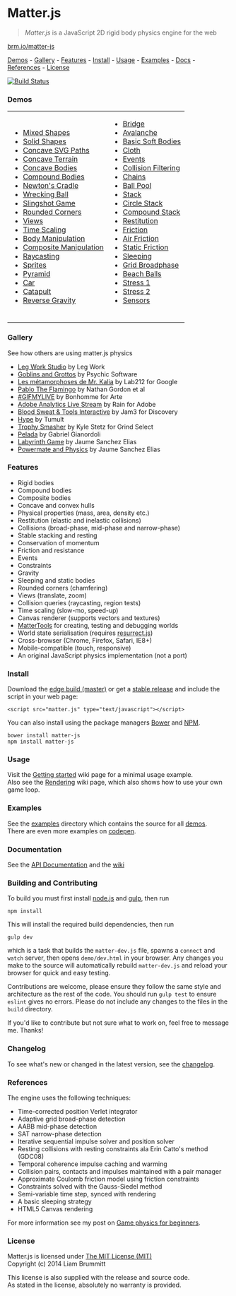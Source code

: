# Matter.js

> *Matter.js* is a JavaScript 2D rigid body physics engine for the web

[brm.io/matter-js](http://brm.io/matter-js)

[Demos](#demos) - [Gallery](#gallery) - [Features](#features) - [Install](#install) - [Usage](#usage) - [Examples](#examples) -  [Docs](#documentation) - [References](#references) - [License](#license)

[![Build Status](https://travis-ci.org/liabru/matter-js.png?branch=master)](https://travis-ci.org/liabru/matter-js)

### Demos

<table>
  <tr>
    <td>
      <ul>
        <li><a href="http://brm.io/matter-js/demo#mixed">Mixed Shapes</a></li>
        <li><a href="http://brm.io/matter-js/demo#mixedSolid">Solid Shapes</a></li>
        <li><a href="http://brm.io/matter-js/demo#svg">Concave SVG Paths</a></li>
        <li><a href="http://brm.io/matter-js/demo#terrain">Concave Terrain</a></li>
        <li><a href="http://brm.io/matter-js/demo#concave">Concave Bodies</a></li>
        <li><a href="http://brm.io/matter-js/demo#compound">Compound Bodies</a></li>
        <li><a href="http://brm.io/matter-js/demo#newtonsCradle">Newton's Cradle</a></li>
        <li><a href="http://brm.io/matter-js/demo#wreckingBall">Wrecking Ball</a></li>
        <li><a href="http://brm.io/matter-js/demo#slingshot">Slingshot Game</a></li>
        <li><a href="http://brm.io/matter-js/demo#rounded">Rounded Corners</a></li>
        <li><a href="http://brm.io/matter-js/demo#views">Views</a></li>
        <li><a href="http://brm.io/matter-js/demo#timescale">Time Scaling</a></li>
        <li><a href="http://brm.io/matter-js/demo#manipulation">Body Manipulation</a></li>
        <li><a href="http://brm.io/matter-js/demo#compositeManipulation">Composite Manipulation</a></li>
        <li><a href="http://brm.io/matter-js/demo#raycasting">Raycasting</a></li>
        <li><a href="http://brm.io/matter-js/demo#sprites">Sprites</a></li>
        <li><a href="http://brm.io/matter-js/demo#pyramid">Pyramid</a></li>
        <li><a href="http://brm.io/matter-js/demo#car">Car</a></li>
        <li><a href="http://brm.io/matter-js/demo#catapult">Catapult</a></li>
        <li><a href="http://brm.io/matter-js/demo#gravity">Reverse Gravity</a></li>
      </ul>
    </td>
    <td>
      <ul>
        <li><a href="http://brm.io/matter-js/demo#bridge">Bridge</a></li>
        <li><a href="http://brm.io/matter-js/demo#avalanche">Avalanche</a></li>
        <li><a href="http://brm.io/matter-js/demo#softBody">Basic Soft Bodies</a></li>
        <li><a href="http://brm.io/matter-js/demo#cloth">Cloth</a></li>
        <li><a href="http://brm.io/matter-js/demo#events">Events</a></li>
        <li><a href="http://brm.io/matter-js/demo#collisionFiltering">Collision Filtering</a></li>
        <li><a href="http://brm.io/matter-js/demo#chains">Chains</a></li>
        <li><a href="http://brm.io/matter-js/demo#ballPool">Ball Pool</a></li>
        <li><a href="http://brm.io/matter-js/demo#stack">Stack</a></li>
        <li><a href="http://brm.io/matter-js/demo#circleStack">Circle Stack</a></li>
        <li><a href="http://brm.io/matter-js/demo#compoundStack">Compound Stack</a></li>
        <li><a href="http://brm.io/matter-js/demo#restitution">Restitution</a></li>
        <li><a href="http://brm.io/matter-js/demo#friction">Friction</a></li>
        <li><a href="http://brm.io/matter-js/demo#airFriction">Air Friction</a></li>
        <li><a href="http://brm.io/matter-js/demo#staticFriction">Static Friction</a></li>
        <li><a href="http://brm.io/matter-js/demo#sleeping">Sleeping</a></li>
        <li><a href="http://brm.io/matter-js/demo#broadphase">Grid Broadphase</a></li>
        <li><a href="http://brm.io/matter-js/demo#beachBalls">Beach Balls</a></li>
        <li><a href="http://brm.io/matter-js/demo#stress">Stress 1</a></li>
        <li><a href="http://brm.io/matter-js/demo#stress2">Stress 2</a></li>
        <li><a href="http://brm.io/matter-js/demo#sensors">Sensors</a></li>
      </ul>
      <br>
    </td>
  </tr>
</table>

### Gallery

See how others are using matter.js physics

- [Leg Work Studio](http://www.legworkstudio.com/home/recognition) by Leg Work
- [Goblins and Grottos](http://store.steampowered.com/app/389190) by Psychic Software
- [Les métamorphoses de Mr. Kalia](http://www.lab212.org/projects/les-metamorphoses-de-mr-kalia) by Lab212 for Google
- [Pablo The Flamingo](http://pablotheflamingo.com/) by Nathan Gordon et al
- [#GIFMYLIVE](http://bonhommeparis.com/en/projects/arte-gifmylive) by Bonhomme for Arte
- [Adobe Analytics Live Stream](http://adobefirehose.mediarain.com/) by Rain for Adobe
- [Blood Sweat & Tools Interactive](http://bloodsweatandtools.discovery.ca/gamebench/) by Jam3 for Discovery
- [Hype](http://tumult.com/hype/pro/) by Tumult
- [Trophy Smasher](http://grindselect.com/trophy/game) by Kyle Stetz for Grind Select
- [Pelada](https://gabrielmfadt.wordpress.com/tag/matter-js/) by Gabriel Gianordoli
- [Labyrinth Game](https://vine.co/v/OjYTwi1gdB1) by Jaume Sanchez Elias
- [Powermate and Physics](https://vine.co/v/OjXaEzivvJe) by Jaume Sanchez Elias

### Features

- Rigid bodies
- Compound bodies
- Composite bodies
- Concave and convex hulls
- Physical properties (mass, area, density etc.)
- Restitution (elastic and inelastic collisions)
- Collisions (broad-phase, mid-phase and narrow-phase)
- Stable stacking and resting
- Conservation of momentum
- Friction and resistance
- Events
- Constraints
- Gravity
- Sleeping and static bodies
- Rounded corners (chamfering)
- Views (translate, zoom)
- Collision queries (raycasting, region tests)
- Time scaling (slow-mo, speed-up)
- Canvas renderer (supports vectors and textures)
- [MatterTools](https://github.com/liabru/matter-tools) for creating, testing and debugging worlds
- World state serialisation (requires [resurrect.js](https://github.com/skeeto/resurrect-js))
- Cross-browser (Chrome, Firefox, Safari, IE8+)
- Mobile-compatible (touch, responsive)
- An original JavaScript physics implementation (not a port)

### Install

Download the [edge build (master)](https://github.com/liabru/matter-js/blob/master/build/matter.js) or get a [stable release](https://github.com/liabru/matter-js/releases) and include the script in your web page:

    <script src="matter.js" type="text/javascript"></script>

You can also install using the package managers [Bower](http://bower.io/search/?q=matter-js) and [NPM](https://www.npmjs.org/package/matter-js).

    bower install matter-js
    npm install matter-js

### Usage

Visit the [Getting started](https://github.com/liabru/matter-js/wiki/Getting-started) wiki page for a minimal usage example.  
Also see the [Rendering](https://github.com/liabru/matter-js/wiki/Rendering) wiki page, which also shows how to use your own game loop.

### Examples

See the [examples](https://github.com/liabru/matter-js/tree/master/examples) directory which contains the source for all [demos](#demos).  
There are even more examples on [codepen](http://codepen.io/collection/Fuagy/).

### Documentation

See the [API Documentation](http://brm.io/matter-js/docs) and the [wiki](https://github.com/liabru/matter-js/wiki)

### Building and Contributing

To build you must first install [node.js](http://nodejs.org/) and [gulp](http://gulpjs.com/), then run

	npm install

This will install the required build dependencies, then run

	gulp dev

which is a task that builds the `matter-dev.js` file, spawns a `connect` and `watch` server, then opens `demo/dev.html` in your browser. Any changes you make to the source will automatically rebuild `matter-dev.js` and reload your browser for quick and easy testing.

Contributions are welcome, please ensure they follow the same style and architecture as the rest of the code. You should run `gulp test` to ensure `eslint` gives no errors. Please do not include any changes to the files in the `build` directory. 

If you'd like to contribute but not sure what to work on, feel free to message me. Thanks!

### Changelog

To see what's new or changed in the latest version, see the [changelog](https://github.com/liabru/matter-js/blob/master/CHANGELOG.md).

### References

The engine uses the following techniques:

- Time-corrected position Verlet integrator
- Adaptive grid broad-phase detection
- AABB mid-phase detection
- SAT narrow-phase detection
- Iterative sequential impulse solver and position solver
- Resting collisions with resting constraints ala Erin Catto's method
    (GDC08)
- Temporal coherence impulse caching and warming
- Collision pairs, contacts and impulses maintained with a pair
    manager
- Approximate Coulomb friction model using friction constraints
- Constraints solved with the Gauss-Siedel method
- Semi-variable time step, synced with rendering
-   A basic sleeping strategy
- HTML5 Canvas rendering

For more information see my post on [Game physics for beginners](http://brm.io/game-physics-for-beginners/).

### License

Matter.js is licensed under [The MIT License (MIT)](http://opensource.org/licenses/MIT)  
Copyright (c) 2014 Liam Brummitt

This license is also supplied with the release and source code.  
As stated in the license, absolutely no warranty is provided.
